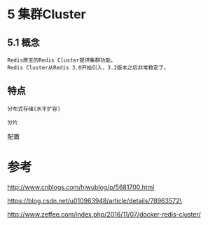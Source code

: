 
# 5 集群Cluster

## 5.1 概念

    Redis原生的Redis Cluster提供集群功能。
    Redis Cluster从Redis 3.0开始引入，3.2版本之后非常稳定了。


## 特点

    分布式存储(水平扩容)
    
    分片
    
    
配置



# 参考

http://www.cnblogs.com/hjwublog/p/5681700.html
    
https://blog.csdn.net/u010963948/article/details/78963572\

http://www.zeffee.com/index.php/2016/11/07/docker-redis-cluster/    